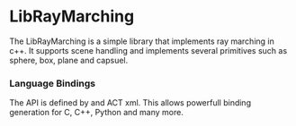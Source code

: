 # LibRayMarching
The LibRayMarching is a simple library that implements ray marching in c++. It supports scene handling and implements several primitives such as sphere, box, plane and capsuel.

### Language Bindings
The API is defined by and ACT xml. This allows powerfull binding generation for C, C++, Python and many more.
